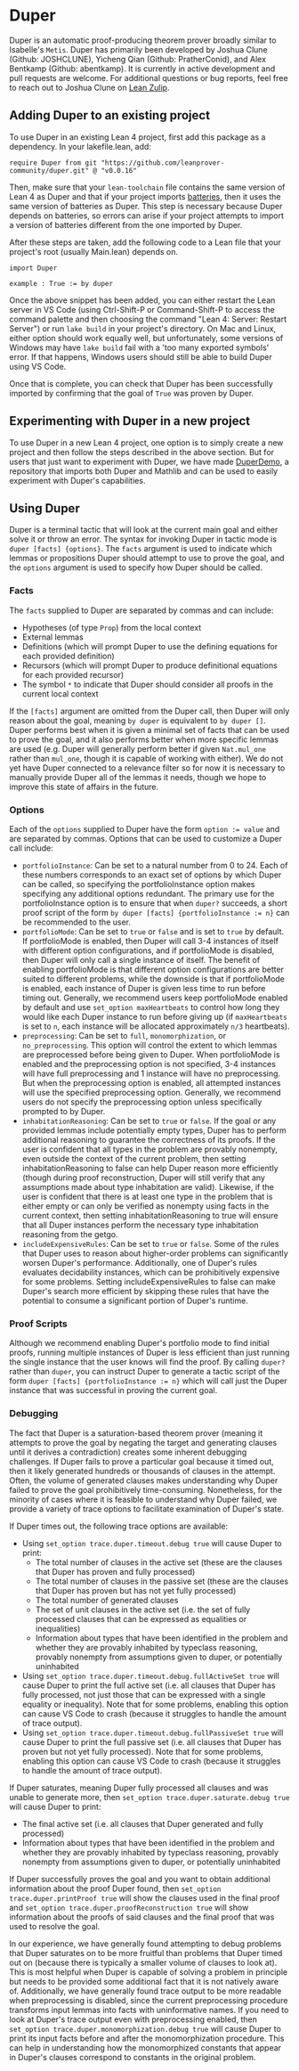 # Duper

Duper is an automatic proof-producing theorem prover broadly similar to Isabelle's `Metis`. Duper has primarily been developed by Joshua Clune (Github: JOSHCLUNE), Yicheng Qian (Github: PratherConid), and Alex Bentkamp (Github: abentkamp). It is currently in active development and pull requests are welcome. For additional questions or bug reports, feel free to reach out to Joshua Clune on [Lean Zulip](https://leanprover.zulipchat.com).

## Adding Duper to an existing project

To use Duper in an existing Lean 4 project, first add this package as a dependency. In your lakefile.lean, add:

```lean
require Duper from git "https://github.com/leanprover-community/duper.git" @ "v0.0.16"
```

Then, make sure that your `lean-toolchain` file contains the same version of Lean 4 as Duper and that if your project imports [batteries](https://github.com/leanprover-community/batteries), then it uses the same version of batteries as Duper. This step is necessary because Duper depends on batteries, so errors can arise if your project attempts to import a version of batteries different from the one imported by Duper.

After these steps are taken, add the following code to a Lean file that your project's root (usually Main.lean) depends on.
```lean
import Duper

example : True := by duper
```

Once the above snippet has been added, you can either restart the Lean server in VS Code (using Ctrl-Shift-P or Command-Shift-P to access the command palette and then choosing the command "Lean 4: Server: Restart Server") or run `lake build` in your project's directory. On Mac and Linux, either option should work equally well, but unfortunately, some versions of Windows may have `lake build` fail with a 'too many exported symbols' error. If that happens, Windows users should still be able to build Duper using VS Code.

Once that is complete, you can check that Duper has been successfully imported by confirming that the goal of `True` was proven by Duper.

## Experimenting with Duper in a new project

To use Duper in a new Lean 4 project, one option is to simply create a new project and then follow the steps described in the above section. But for users that just want to experiment with Duper, we have made [DuperDemo](https://github.com/JOSHCLUNE/DuperDemo), a repository that imports both Duper and Mathlib and can be used to easily experiment with Duper's capabilities.

## Using Duper

Duper is a terminal tactic that will look at the current main goal and either solve it or throw an error. The syntax for invoking Duper in tactic mode is `duper [facts] {options}`. The `facts` argument is used to indicate which lemmas or propositions Duper should attempt to use to prove the goal, and the `options` argument is used to specify how Duper should be called.

### Facts

The `facts` supplied to Duper are separated by commas and can include:
- Hypotheses (of type `Prop`) from the local context
- External lemmas
- Definitions (which will prompt Duper to use the defining equations for each provided definition)
- Recursors (which will prompt Duper to produce definitional equations for each provided recursor)
- The symbol `*` to indicate that Duper should consider all proofs in the current local context

If the `[facts]` argument are omitted from the Duper call, then Duper will only reason about the goal, meaning `by duper` is equivalent to `by duper []`. Duper performs best when it is given a minimal set of facts that can be used to prove the goal, and it also performs better when more specific lemmas are used (e.g. Duper will generally perform better if given `Nat.mul_one` rather than `mul_one`, though it is capable of working with either). We do not yet have Duper connected to a relevance filter so for now it is necessary to manually provide Duper all of the lemmas it needs, though we hope to improve this state of affairs in the future.

### Options

Each of the `options` supplied to Duper have the form `option := value` and are separated by commas. Options that can be used to customize a Duper call include:
- `portfolioInstance`: Can be set to a natural number from 0 to 24. Each of these numbers corresponds to an exact set of options by which Duper can be called, so specifying the portfolioInstance option makes specifying any additional options redundant. The primary use for the portfolioInstance option is to ensure that when `duper?` succeeds, a short proof script of the form `by duper [facts] {portfolioInstance := n}` can be recommended to the user.
- `portfolioMode`: Can be set to `true` or `false` and is set to `true` by default. If portfolioMode is enabled, then Duper will call 3-4 instances of itself with different option configurations, and if portfolioMode is disabled, then Duper will only call a single instance of itself. The benefit of enabling portfolioMode is that different option configurations are better suited to different problems, while the downside is that if portfolioMode is enabled, each instance of Duper is given less time to run before timing out. Generally, we recommend users keep portfolioMode enabled by default and use `set_option maxHeartbeats` to control how long they would like each Duper instance to run before giving up (if `maxHeartbeats` is set to `n`, each instance will be allocated approximately `n/3` heartbeats).
- `preprocessing`: Can be set to `full`, `monomorphization`, or `no_preprocessing`. This option will control the extent to which lemmas are preprocessed before being given to Duper. When portfolioMode is enabled and the preprocessing option is not specified, 3-4 instances will have full preprocessing and 1 instance will have no preprocessing. But when the preprocessing option is enabled, all attempted instances will use the specified preprocessing option. Generally, we recommend users do not specify the preprocessing option unless specifically prompted to by Duper.
- `inhabitationReasoning`: Can be set to `true` or `false`. If the goal or any provided lemmas include potentially empty types, Duper has to perform additional reasoning to guarantee the correctness of its proofs. If the user is confident that all types in the problem are provably nonempty, even outside the context of the current problem, then setting inhabitationReasoning to false can help Duper reason more efficiently (though during proof reconstruction, Duper will still verify that any assumptions made about type inhabitation are valid). Likewise, if the user is confident that there is at least one type in the problem that is either empty or can only be verified as nonempty using facts in the current context, then setting inhabitationReasoning to true will ensure that all Duper instances perform the necessary type inhabitation reasoning from the getgo.
- `includeExpensiveRules`: Can be set to `true` or `false`. Some of the rules that Duper uses to reason about higher-order problems can significantly worsen Duper's performance. Additionally, one of Duper's rules evaluates decidability instances, which can be prohibitively expensive for some problems. Setting includeExpensiveRules to false can make Duper's search more efficient by skipping these rules that have the potential to consume a significant portion of Duper's runtime.

### Proof Scripts

Although we recommend enabling Duper's portfolio mode to find initial proofs, running multiple instances of Duper is less efficient than just running the single instance that the user knows will find the proof. By calling `duper?` rather than `duper`, you can instruct Duper to generate a tactic script of the form `duper [facts] {portfolioInstance := n}` which will call just the Duper instance that was successful in proving the current goal.

### Debugging

The fact that Duper is a saturation-based theorem prover (meaning it attempts to prove the goal by negating the target and generating clauses until it derives a contradiction) creates some inherent debugging challenges. If Duper fails to prove a particular goal because it timed out, then it likely generated hundreds or thousands of clauses in the attempt. Often, the volume of generated clauses makes understanding why Duper failed to prove the goal prohibitively time-consuming. Nonetheless, for the minority of cases where it is feasible to understand why Duper failed, we provide a variety of trace options to facilitate examination of Duper's state.

If Duper times out, the following trace options are available:
- Using `set_option trace.duper.timeout.debug true` will cause Duper to print:
    - The total number of clauses in the active set (these are the clauses that Duper has proven and fully processed)
    - The total number of clauses in the passive set (these are the clauses that Duper has proven but has not yet fully processed)
    - The total number of generated clauses
    - The set of unit clauses in the active set (i.e. the set of fully processed clauses that can be expressed as equalities or inequalities)
    - Information about types that have been identified in the problem and whether they are provably inhabited by typeclass reasoning, provably nonempty from assumptions given to duper, or potentially uninhabited
- Using `set_option trace.duper.timeout.debug.fullActiveSet true` will cause Duper to print the full active set (i.e. all clauses that Duper has fully processed, not just those that can be expressed with a single equality or inequality). Note that for some problems, enabling this option can cause VS Code to crash (because it struggles to handle the amount of trace output).
- Using `set_option trace.duper.timeout.debug.fullPassiveSet true` will cause Duper to print the full passive set (i.e. all clauses that Duper has proven but not yet fully processed). Note that for some problems, enabling this option can cause VS Code to crash (because it struggles to handle the amount of trace output).

If Duper saturates, meaning Duper fully processed all clauses and was unable to generate more, then `set_option trace.duper.saturate.debug true` will cause Duper to print:
- The final active set (i.e. all clauses that Duper generated and fully processed)
- Information about types that have been identified in the problem and whether they are provably inhabited by typeclass reasoning, provably nonempty from assumptions given to duper, or potentially uninhabited

If Duper successfully proves the goal and you want to obtain additional information about the proof Duper found, then `set_option trace.duper.printProof true` will show the clauses used in the final proof and `set_option trace.duper.proofReconstruction true` will show information about the proofs of said clauses and the final proof that was used to resolve the goal.

In our experience, we have generally found attempting to debug problems that Duper saturates on to be more fruitful than problems that Duper timed out on (because there is typically a smaller volume of clauses to look at). This is most helpful when Duper is capable of solving a problem in principle but needs to be provided some additional fact that it is not natively aware of. Additionally, we have generally found trace output to be more readable when preprocessing is disabled, since the current preprocessing procedure transforms input lemmas into facts with uninformative names. If you need to look at Duper's trace output even with preprocessing enabled, then `set_option trace.duper.monomorphization.debug true` will cause Duper to print its input facts before and after the monomorphization procedure. This can help in understanding how the monomorphized constants that appear in Duper's clauses correspond to constants in the original problem.
